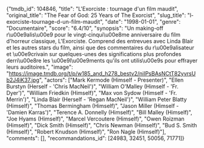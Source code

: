 {"tmdb_id": 104846, "title": "L'Exorciste : tournage d'un film maudit", "original_title": "The Fear of God: 25 Years of The Exorcist", "slug_title": "l-exorciste-tournage-d-un-film-maudit", "date": "1998-01-01", "genre": "Documentaire", "score": "6.4/10", "synopsis": "Un making-off r\u00e9alis\u00e9 pour le vingt-cinqui\u00e8me anniversaire du film d'horreur classique, L'Exorciste. Comprend des entrevues avec Linda Blair et les autres stars du film, ainsi que des commentaires du r\u00e9alisateur et \u00e9crivain sur quelques-unes des significations plus profondes derri\u00e8re les \u00e9l\u00e9ments qu'ils ont utilis\u00e9s pour effrayer leurs auditoires.", "image": "https://image.tmdb.org/t/p/w185_and_h278_bestv2/niIPsBAsNCtT82yvrsUb2J4iK37.jpg", "actors": ["Mark Kermode (Himself - Presenter)", "Ellen Burstyn (Herself - 'Chris MacNeil')", "William O'Malley (Himself - 'Fr. Dyer')", "William Friedkin (Himself)", "Max von Sydow (Himself - 'Fr. Merrin')", "Linda Blair (Herself - 'Regan MacNeil')", "William Peter Blatty (Himself)", "Thomas Bermingham (Himself)", "Jason Miller (Himself - 'Damien Karras')", "Terence A. Donnelly (Himself)", "Bill Malley (Himself)", "Joe Hyams (Himself)", "Marcel Vercoutere (Himself)", "Owen Roizman (Himself)", "Dick Smith (Himself)", "Chris Newman (Himself)", "Bud S. Smith (Himself)", "Robert Knudson (Himself)", "Ron Nagle (Himself)"], "comments": [], "recommandations_id": [24983, 32451, 50056, 71771]}